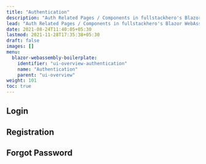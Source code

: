 ```yaml
---
title: "Authentication"
description: "Auth Related Pages / Components in fullstackhero's Blazor WebAssembly Boilerplate."
lead: "Auth Related Pages / Components in fullstackhero's Blazor WebAssembly Boilerplate."
date: 2021-08-24T11:40:05+05:30
lastmod: 2021-11-28T17:35:38+05:30
draft: false
images: []
menu:
  blazor-webassembly-boilerplate:
    identifier: "ui-overview-authentication"
    name: "Authentication"
    parent: "ui-overview"
weight: 101
toc: true
---
```


## Login

## Registration

## Forgot Password

